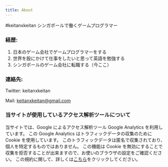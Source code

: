 ```yaml
---
title: About
---
```


#keitanxkeitan
シンガポールで働くゲームプログラマー

### 経歴:
1. 日本のゲーム会社でゲームプログラマーをする
1. 世界を股にかけて仕事をしたいと思って英語を勉強する
1. シンガポールのゲーム会社に転職する（今ここ）

### 連絡先:
Twitter: keitanxkeitan

Mail: keitanxkeitan@gmail.com

### 当サイトが使用しているアクセス解析ツールについて
当サイトでは、Google によるアクセス解析ツール Google Analytics を利用しています。
この Google Analytics はトラフィックデータの収集のために Cookie を使用しています。
このトラフィックデータは匿名で収集されており、個人を特定するものではありません。
この機能は Cookie を無効にすることで収集を拒否することが出来ますので、お使いのブラウザの設定をご確認ください。
この規約に関して、詳しくは[こちら](https://www.google.com/analytics/terms/jp.html)をクリックしてください。